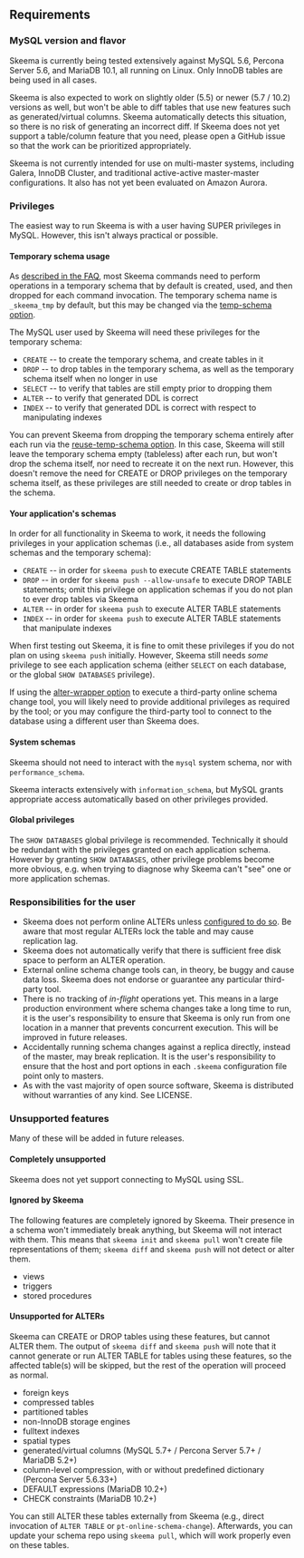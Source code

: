 ## Requirements

### MySQL version and flavor

Skeema is currently being tested extensively against MySQL 5.6, Percona Server 5.6, and MariaDB 10.1, all running on Linux. Only InnoDB tables are being used in all cases.

Skeema is also expected to work on slightly older (5.5) or newer (5.7 / 10.2) versions as well, but won't be able to diff tables that use new features such as generated/virtual columns. Skeema automatically detects this situation, so there is no risk of generating an incorrect diff. If Skeema does not yet support a table/column feature that you need, please open a GitHub issue so that the work can be prioritized appropriately.

Skeema is not currently intended for use on multi-master systems, including Galera, InnoDB Cluster, and traditional active-active master-master configurations. It also has not yet been evaluated on Amazon Aurora.

### Privileges

The easiest way to run Skeema is with a user having SUPER privileges in MySQL. However, this isn't always practical or possible.

#### Temporary schema usage

As [described in the FAQ](faq.md#temporary-schema-usage), most Skeema commands need to perform operations in a temporary schema that by default is created, used, and then dropped for each command invocation. The temporary schema name is `_skeema_tmp` by default, but this may be changed via the [temp-schema option](options.md#temp-schema). 

The MySQL user used by Skeema will need these privileges for the temporary schema:

* `CREATE` -- to create the temporary schema, and create tables in it
* `DROP` -- to drop tables in the temporary schema, as well as the temporary schema itself when no longer in use
* `SELECT` -- to verify that tables are still empty prior to dropping them
* `ALTER` -- to verify that generated DDL is correct
* `INDEX` -- to verify that generated DDL is correct with respect to manipulating indexes

You can prevent Skeema from dropping the temporary schema entirely after each run via the [reuse-temp-schema option](options.md#reuse-temp-schema). In this case, Skeema will still leave the temporary schema empty (tableless) after each run, but won't drop the schema itself, nor need to recreate it on the next run. However, this doesn't remove the need for CREATE or DROP privileges on the temporary schema itself, as these privileges are still needed to create or drop tables in the schema.

#### Your application's schemas

In order for all functionality in Skeema to work, it needs the following privileges in your application schemas (i.e., all databases aside from system schemas and the temporary schema):

* `CREATE` -- in order for `skeema push` to execute CREATE TABLE statements
* `DROP` -- in order for `skeema push --allow-unsafe` to execute DROP TABLE statements; omit this privilege on application schemas if you do not plan to ever drop tables via Skeema
* `ALTER` -- in order for `skeema push` to execute ALTER TABLE statements
* `INDEX` -- in order for `skeema push` to execute ALTER TABLE statements that manipulate indexes

When first testing out Skeema, it is fine to omit these privileges if you do not plan on using `skeema push` initially. However, Skeema still needs *some* privilege to see each application schema (either `SELECT` on each database, or the global `SHOW DATABASES` privilege).

If using the [alter-wrapper option](options.md#alter-wrapper) to execute a third-party online schema change tool, you will likely need to provide additional privileges as required by the tool; or you may configure the third-party tool to connect to the database using a different user than Skeema does.

#### System schemas

Skeema should not need to interact with the `mysql` system schema, nor with `performance_schema`.

Skeema interacts extensively with `information_schema`, but MySQL grants appropriate access automatically based on other privileges provided.

#### Global privileges

The `SHOW DATABASES` global privilege is recommended. Technically it should be redundant with the privileges granted on each application schema. However by granting `SHOW DATABASES`, other privilege problems become more obvious, e.g. when trying to diagnose why Skeema can't "see" one or more application schemas.


### Responsibilities for the user

* Skeema does not perform online ALTERs unless [configured to do so](faq.md#how-do-i-configure-skeema-to-use-online-schema-change-tools). Be aware that most regular ALTERs lock the table and may cause replication lag.
* Skeema does not automatically verify that there is sufficient free disk space to perform an ALTER operation.
* External online schema change tools can, in theory, be buggy and cause data loss. Skeema does not endorse or guarantee any particular third-party tool.
* There is no tracking of *in-flight* operations yet. This means in a large production environment where schema changes take a long time to run, it is the user's responsibility to ensure that Skeema is only run from one location in a manner that prevents concurrent execution. This will be improved in future releases.
* Accidentally running schema changes against a replica directly, instead of the master, may break replication. It is the user's responsibility to ensure that the host and port options in each `.skeema` configuration file point only to masters.
* As with the vast majority of open source software, Skeema is distributed without warranties of any kind. See LICENSE.

### Unsupported features

Many of these will be added in future releases.

#### Completely unsupported

Skeema does not yet support connecting to MySQL using SSL.

#### Ignored by Skeema

The following features are completely ignored by Skeema. Their presence in a schema won't immediately break anything, but Skeema will not interact with them. This means that `skeema init` and `skeema pull` won't create file representations of them; `skeema diff` and `skeema push` will not detect or alter them.

* views
* triggers
* stored procedures

#### Unsupported for ALTERs

Skeema can CREATE or DROP tables using these features, but cannot ALTER them. The output of `skeema diff` and `skeema push` will note that it cannot generate or run ALTER TABLE for tables using these features, so the affected table(s) will be skipped, but the rest of the operation will proceed as normal. 

* foreign keys
* compressed tables
* partitioned tables
* non-InnoDB storage engines
* fulltext indexes
* spatial types
* generated/virtual columns (MySQL 5.7+ / Percona Server 5.7+ / MariaDB 5.2+)
* column-level compression, with or without predefined dictionary (Percona Server 5.6.33+)
* DEFAULT expressions (MariaDB 10.2+)
* CHECK constraints (MariaDB 10.2+)

You can still ALTER these tables externally from Skeema (e.g., direct invocation of `ALTER TABLE` or `pt-online-schema-change`). Afterwards, you can update your schema repo using `skeema pull`, which will work properly even on these tables.